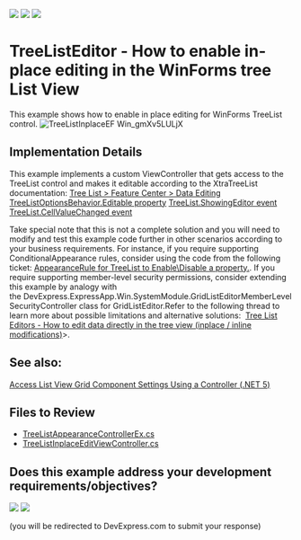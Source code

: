 <!-- default badges list -->
[![](https://img.shields.io/badge/Open_in_DevExpress_Support_Center-FF7200?style=flat-square&logo=DevExpress&logoColor=white)](https://supportcenter.devexpress.com/ticket/details/E443)
[![](https://img.shields.io/badge/📖_How_to_use_DevExpress_Examples-e9f6fc?style=flat-square)](https://docs.devexpress.com/GeneralInformation/403183)
[![](https://img.shields.io/badge/💬_Leave_Feedback-feecdd?style=flat-square)](#does-this-example-address-your-development-requirementsobjectives)
<!-- default badges end -->

# TreeListEditor - How to enable in-place editing in the WinForms tree List View

This example shows how to enable in place editing for WinForms TreeList control. 
![TreeListInplaceEF Win_gmXv5LULjX](https://github.com/DevExpress-Examples/XAF_treelisteditor-how-to-enable-in-place-editing-in-the-winforms-tree-list-view-e443/assets/14300209/b534e9ae-7c68-463b-99f5-2ab2ad475a2b)


## Implementation Details

This example implements a custom ViewController that gets access to the TreeList control and makes it editable according to the XtraTreeList documentation:
[Tree List > Feature Center > Data Editing](https://docs.devexpress.com/WindowsForms/5599/controls-and-libraries/tree-list/feature-center/data-editing)
[TreeListOptionsBehavior.Editable property](https://docs.devexpress.com/WindowsForms/DevExpress.XtraTreeList.TreeListOptionsBehavior.Editable)
[TreeList.ShowingEditor event](https://docs.devexpress.com/WindowsForms/DevExpress.XtraTreeList.TreeList.ShowingEditor)
[TreeList.CellValueChanged event](https://docs.devexpress.com/WindowsForms/DevExpress.XtraTreeList.TreeList.CellValueChanged)

Take special note that this is not a complete solution and you will need to modify and test this example code further in other scenarios according to your business requirements. For instance, if you require supporting ConditionalAppearance rules, consider using the code from the following ticket: [AppearanceRule for TreeList to Enable\Disable a property.](https://supportcenter.devexpress.com/ticket/details/q479878/appearancerule-for-treelist-to-enable-disable-a-property). If you require supporting member-level security permissions, consider extending this example by analogy with the DevExpress.ExpressApp.Win.SystemModule.GridListEditorMemberLevelSecurityController class for GridListEditor.Refer to the following thread to learn more about possible limitations and alternative solutions:  [Tree List Editors - How to edit data directly in the tree view (inplace / inline modifications)](https://supportcenter.devexpress.com/ticket/details/s30514/tree-list-editors-how-to-edit-data-directly-in-the-tree-view-inplace-inline-modifications)>.

## See also:
[Access List View Grid Component Settings Using a Controller (.NET 5)](https://docs.devexpress.com/eXpressAppFramework/402154/getting-started/in-depth-tutorial-blazor/extend-functionality/access-data-grid-settings)

## Files to Review

- [TreeListAppearanceControllerEx.cs](CS/EFCore/TreeListInplaceEF/TreeListInplaceEF.Win/Controllers/TreeListAppearanceControllerEx.cs) 
- [TreeListInplaceEditViewController.cs](CS/EFCore/TreeListInplaceEF/TreeListInplaceEF.Win/Controllers/TreeListInplaceEditViewController.cs) 

<!-- feedback -->
## Does this example address your development requirements/objectives?

[<img src="https://www.devexpress.com/support/examples/i/yes-button.svg"/>](https://www.devexpress.com/support/examples/survey.xml?utm_source=github&utm_campaign=XAF_treelisteditor-how-to-enable-in-place-editing-in-the-winforms-tree-list-view-e443&~~~was_helpful=yes) [<img src="https://www.devexpress.com/support/examples/i/no-button.svg"/>](https://www.devexpress.com/support/examples/survey.xml?utm_source=github&utm_campaign=XAF_treelisteditor-how-to-enable-in-place-editing-in-the-winforms-tree-list-view-e443&~~~was_helpful=no)

(you will be redirected to DevExpress.com to submit your response)
<!-- feedback end -->
